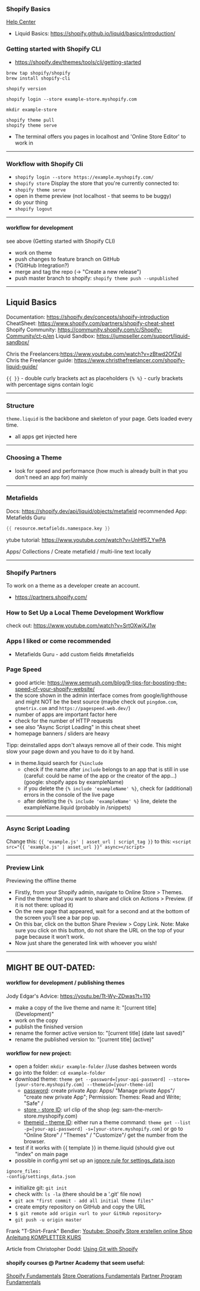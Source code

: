 ### Shopify Basics
[Help Center](https://help.shopify.com/en)
- Liquid Basics: https://shopify.github.io/liquid/basics/introduction/


### Getting started with Shopify CLI
- https://shopify.dev/themes/tools/cli/getting-started

```
brew tap shopify/shopify
brew install shopify-cli

shopify version

shopify login --store example-store.myshopify.com

mkdir example-store

shopify theme pull
shopify theme serve
```
- The terminal offers you pages in localhost and 'Online Store Editor' to work in
___


### Workflow with Shopify Cli

- `shopify login --store https://example.myshopify.com/`
- `shopify store` Display the store that you're currently connected to:
- `shopify theme serve`
- open in theme preview (not localhost - that seems to be buggy)
- do your thing
- `shopify logout`
___


#### workflow for development 
see above (Getting started with Shopify CLI)
- work on theme
- push changes to feature branch on GitHub
- (?GitHub Integration?)
- merge and tag the repo (-> "Create a new release")
- push master branch to shopify: `shopify theme push --unpublished`
___


## Liquid Basics
Documentation: https://shopify.dev/concepts/shopify-introduction
CheatSheet: https://www.shopify.com/partners/shopify-cheat-sheet
Shopify Community: https://community.shopify.com/c/Shopify-Community/ct-p/en
Liquid Sandbox: https://jumpseller.com/support/liquid-sandbox/

Chris the Freelancers:https://www.youtube.com/watch?v=zBtwd2OfZsI 
Chris the Freelancer guide: https://www.christhefreelancer.com/shopify-liquid-guide/

`{{ }}` - double curly brackets act as placeholders
`{% %}` - curly brackets with percentage signs contain logic
___


### Structure
`theme.liquid` is the backbone and skeleton of your page. Gets loaded every time. 
  - all apps get injected here
___


### Choosing a Theme
- look for speed and performance (how much is already built in that you don't need an app for) mainly
___


### Metafields
Docs: https://shopify.dev/api/liquid/objects/metafield
recommended App: Metafields Guru
```s
{{ resource.metafields.namespace.key }}
```
ytube tutorial: https://www.youtube.com/watch?v=UnHf57_YwPA

Apps/ Collections / Create metafield / multi-line text
locally
___


### Shopify Partners
To work on a theme as a developer create an account.
- https://partners.shopify.com/


### How to Set Up a Local Theme Development Workflow
check out: https://www.youtube.com/watch?v=SrtOXwjXJ1w


### Apps I liked or come recommended
- Metafields Guru - add custom fields #metafields


### Page Speed
- good article: https://www.semrush.com/blog/9-tips-for-boosting-the-speed-of-your-shopify-website/
- the score shown in the admin interface comes from google/lighthouse and might NOT be the best source (maybe check out `pingdom.com`, `gtmetrix.com` and `https://pagespeed.web.dev/`)
- number of apps are important factor here
- check for the number of HTTP requests
- see also "Async Script Loading" in this cheat sheet
- homepage banners / sliders are heavy

Tipp: deinstalled apps don't always remove all of their code. This might slow your page down and you have to do it by hand.
- in theme.liquid search for `{%include `
  - check if the name after `include` belongs to an app that is still in use (careful: could be name of the app or the creator of the app...)(google: shopify apps by exampleName)
  - if you delete the `{% include 'exampleName' %}`, check for (additional) errors in the console of the live page 
  - after deleting the `{% include 'exampleName' %}` line, delete the exampleName.liquid (probably in /snippets)
___


### Async Script Loading
Change this:
`{{ 'example.js' | asset_url | script_tag }}`
to this:
`<script src="{{ 'example.js' | asset_url }}" async></script>`
___


### Preview Link
Previewing the offline theme
- Firstly, from your Shopify admin, navigate to Online Store > Themes.
- Find the theme that you want to share and click on Actions > Preview. (if it is not there: upload it)
- On the new page that appeared, wait for a second and at the bottom of the screen you’ll see a bar pop up.
- On this bar, click on the button Share Preview > Copy Link.
  Note: Make sure you click on this button, do not share the URL on the top of your page because it won’t work.
- Now just share the generated link with whoever you wish!
___


## MIGHT BE OUT-DATED:
#### workflow for development / publishing themes
Jody Edgar's Advice: https://youtu.be/Tt-Wy-ZDwas?t=110
- make a copy of the live theme and name it: "[current title] (Development)"
- work on the copy
- publish the finished version
- rename the former active version to: "[current title] (date last saved)"
- rename the published version to: "[current title] (active)"

#### workflow for new project:
- open a folder: `mkdir example-folder` //use dashes between words
- go into the folder: `cd example-folder`
- download theme: `theme get --password=[your-api-password] --store=[your-store.myshopify.com] --themeid=[your-theme-id]`
  - [password](https://youtu.be/SrtOXwjXJ1w?t=426): create private App: Apps/ "Manage private Apps"/ "create new private App"; Permission: Themes: Read and Write; "Safe" / 
  - [store - store ID](https://youtu.be/SrtOXwjXJ1w?t=588): url clip of the shop (eg: sam-the-merch-store.myshopify.com)  
  - [themeid - theme ID](https://youtu.be/SrtOXwjXJ1w?t=618): either run a theme command: `theme get --list -p=[your-api-password] -s=[your-store.myshopify.com]` or go to "Online Store" / "Themes" / "Customize"/ get the number from the browser.
- test if it works with {{ template }} in theme.liquid (should give out "index" on main page
- possible in config.yml set up an [ignore rule for settings_data.json](https://youtu.be/SrtOXwjXJ1w?t=1314)
````
ignore_files:
-config/settings_data.json
````

- initialize git: `git init`
- check with: `ls -la` (there should be a '.git' file now)
- `git acm "first commit - add all initial theme files"`
- create empty repository on GitHub and copy the URL
- `$ git remote add origin <url to your GitHub repository>`
- `git push -u origin master`



Frank "T-Shirt-Frank" Bendler: [Youtube: Shopify Store erstellen online Shop Anleitung KOMPLETTER KURS](https://www.youtube.com/watch?v=Yr4zUlbmwuw)

Article from Christopher Dodd: [Using Git with Shopify](https://christopherdodd.com/git-with-shopify/)


#### shopify courses @ **Partner Academy** that seem useful:
[Shopify Fundamentals](https://partner-training.shopify.com/outline/iihbx9ym/cover)
[Store Operations Fundamentals](https://partner-training.shopify.com/outline/25unidim/cover)
[Partner Program Fundamentals](https://partner-training.shopify.com/outline/bm3o7mou/cover)
